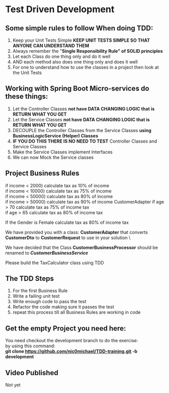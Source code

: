 # Test Driven Development
## Some simple rules to follow When doing TDD:
1. Keep your Unit Tests Simple **KEEP UNIT TESTS SIMPLE SO THAT ANYONE CAN UNDERSTAND THEM**
2. Always remember the "**Single Responsibility Rule" of SOLID principles** 
3. Let each Class do one thing only and do it well
4. AND each method also does one thing only and does it well
5. For one to understand how to use the classes in a project then look at the Unit Tests

## Working with Spring Boot Micro-services do these things:
1. Let the Controller Classes **not have DATA CHANGING LOGIC that is RETURN WHAT YOU GET**
2. Let the Service Classes **not have DATA CHANGING LOGIC that is RETURN WHAT YOU GET**
3. DECOUPLE the Controller Classes from the Service Classes **using BusinessLogicService (Helper) Classes**
4. **IF YOU DO THIS THERE IS NO NEED TO TEST** Controller Classes and Service Classes
5. Make the Service Classes implement Interfaces
6. We can now Mock the Service classes

## Project Business Rules
if income < 2000)  calculate tax as 10% of income \
if income < 10000)  calculate tax as 75% of income \
if income < 50000)  calculate tax as 80% of income \
if income > 50000)  calculate tax as 90% of income 
CustomerAdapter
if age > 70 calculate tax as 75% of income tax \
if age > 65 calculate tax as 80% of income tax 

If the Gender is Female calculate tax as 80% of income tax

We have provided you with a class: **CustomerAdapter** that converts **CustomerDto** to **CustomerRequest** to use in your solution \

We have decided that the Class **CustomerBusinessProcessor** should be renamed to ***CustomerBusinessService*** 

Please build the TaxCalculator class using TDD

## The TDD Steps
1. For the first Business Rule
2. Write a failing unit test
3. Write enough code to pass the test
4. Refactor the code making sure it passes the test
5. repeat this process till all Business Rules are working in code 

## Get the empty Project you need here:
You need checkout the development branch to do the exercise: \
by using this command: \
**git clone https://github.com/nic0michael/TDD-training.git -b development**

## Video Published
[ ](https://www.youtube.com/watch?v=bK6b-Ah5uls) Not yet
